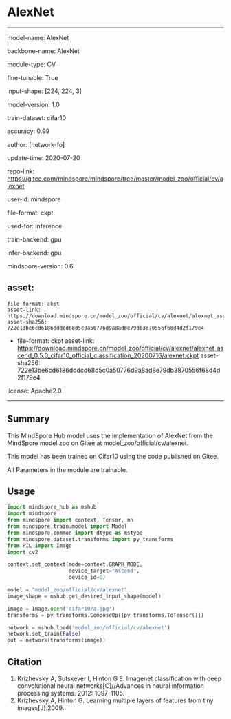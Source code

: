 # AlexNet

---

model-name: AlexNet

backbone-name: AlexNet

module-type: CV

fine-tunable: True

input-shape: [224, 224, 3]

model-version: 1.0

train-dataset: cifar10

accuracy: 0.99



author: [network-fo]

update-time: 2020-07-20

repo-link: https://gitee.com/mindspore/mindspore/tree/master/model_zoo/official/cv/alexnet

user-id: mindspore



file-format: ckpt

used-for: inference

train-backend: gpu

infer-backend: gpu

mindspore-version: 0.6

asset:
  -
    file-format: ckpt
    asset-link: https://download.mindspore.cn/model_zoo/official/cv/alexnet/alexnet_ascend_0.5.0_cifar10_official_classification_20200716/alexnet.ckpt
    asset-sha256: 722e13be6cd6186dddcd68d5c0a50776d9a8ad8e79db3870556f68d4d2f179e4
  -
    file-format: ckpt
    asset-link: https://download.mindspore.cn/model_zoo/official/cv/alexnet/alexnet_ascend_0.5.0_cifar10_official_classification_20200716/alexnet.ckpt
    asset-sha256: 722e13be6cd6186dddcd68d5c0a50776d9a8ad8e79db3870556f68d4d2f179e4

license: Apache2.0

---

## Summary

This MindSpore Hub model uses the implementation of AlexNet from the MindSpore model zoo on Gitee at model_zoo/official/cv/alexnet.

This model has been trained on Cifar10 using the code published on Gitee.

All Parameters in the module are trainable.

## Usage

```python
import mindspore_hub as mshub
import mindspore
from mindspore import context, Tensor, nn
from mindspore.train.model import Model
from mindspore.common import dtype as mstype
from mindspore.dataset.transforms import py_transforms
from PIL import Image
import cv2

context.set_context(mode=context.GRAPH_MODE,
                    device_target="Ascend",
                    device_id=0)

model = "model_zoo/official/cv/alexnet"
image_shape = mshub.get_desired_input_shape(model)

image = Image.open('cifar10/a.jpg')
transforms = py_transforms.ComposeOp([py_transforms.ToTensor()])

network = mshub.load('model_zoo/official/cv/alexnet')
network.set_train(False)
out = network(transforms(image))
```

## Citation

1. Krizhevsky A, Sutskever I, Hinton G E. Imagenet classification with deep convolutional neural networks[C]//Advances in neural information processing systems. 2012: 1097-1105.
2. Krizhevsky A, Hinton G. Learning multiple layers of features from tiny images[J].2009.

